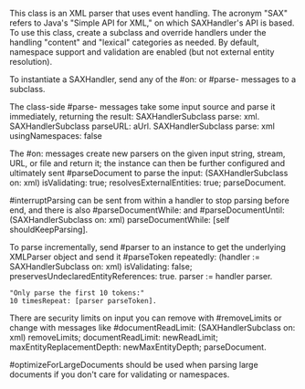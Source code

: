 This class is an XML parser that uses event handling. The acronym "SAX" refers to Java's "Simple API for XML," on which SAXHandler's API is based. To use this class, create a subclass and override handlers under the handling "content" and "lexical" categories as needed. By default, namespace support and validation are enabled (but not external entity resolution).

To instantiate a SAXHandler, send any of the #on: or #parse- messages to a subclass.

The class-side #parse- messages take some input source and parse it immediately, returning the result:
	SAXHandlerSubclass parse: xml.
	SAXHandlerSubclass parseURL: aUrl. 
	SAXHandlerSubclass parse: xml usingNamespaces: false

The #on: messages create new parsers on the given input string, stream, URL, or file and return it; the instance can then be further configured and ultimately sent #parseDocument to parse the input:
	(SAXHandlerSubclass on: xml)
		isValidating: true;
		resolvesExternalEntities: true;
		parseDocument.

#interruptParsing can be sent from within a handler to stop parsing before end, and there is also #parseDocumentWhile: and #parseDocumentUntil: 
	(SAXHandlerSubclass on: xml)
		parseDocumentWhile: [self shouldKeepParsing].

To parse incrementally, send #parser to an instance to get the underlying XMLParser object and send it #parseToken repeatedly:
	(handler := SAXHandlerSubclass on: xml)
		isValidating: false; 
		preservesUndeclaredEntityReferences: true.
	parser := handler parser.

	"Only parse the first 10 tokens:"
	10 timesRepeat: [parser parseToken].

There are security limits on input you can remove with #removeLimits or change with messages like #documentReadLimit:
	(SAXHandlerSubclass on: xml)
		removeLimits;
		documentReadLimit: newReadLimit;
		maxEntityReplacementDepth: newMaxEntityDepth;
		parseDocument.
		
#optimizeForLargeDocuments  should be used when parsing large documents if you don't care for validating or namespaces.